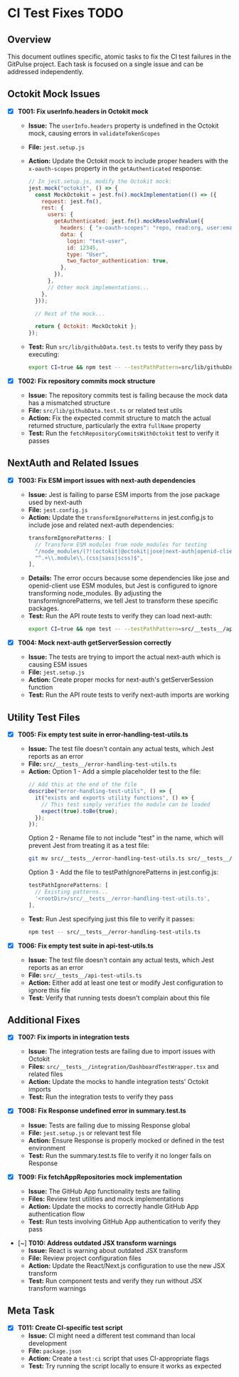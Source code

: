 # CI Test Fixes TODO

## Overview

This document outlines specific, atomic tasks to fix the CI test failures in the GitPulse project. Each task is focused on a single issue and can be addressed independently.

## Octokit Mock Issues

- [x] **T001: Fix userInfo.headers in Octokit mock**

  - **Issue:** The `userInfo.headers` property is undefined in the Octokit mock, causing errors in `validateTokenScopes`
  - **File:** `jest.setup.js`
  - **Action:** Update the Octokit mock to include proper headers with the `x-oauth-scopes` property in the `getAuthenticated` response:

    ```javascript
    // In jest.setup.js, modify the Octokit mock:
    jest.mock("octokit", () => {
      const MockOctokit = jest.fn().mockImplementation(() => ({
        request: jest.fn(),
        rest: {
          users: {
            getAuthenticated: jest.fn().mockResolvedValue({
              headers: { "x-oauth-scopes": "repo, read:org, user:email" },
              data: {
                login: "test-user",
                id: 12345,
                type: "User",
                two_factor_authentication: true,
              },
            }),
          },
          // Other mock implementations...
        },
      }));

      // Rest of the mock...

      return { Octokit: MockOctokit };
    });
    ```

  - **Test:** Run `src/lib/githubData.test.ts` tests to verify they pass by executing:
    ```bash
    export CI=true && npm test -- --testPathPattern=src/lib/githubData.test.ts
    ```

- [x] **T002: Fix repository commits mock structure**
  - **Issue:** The repository commits test is failing because the mock data has a mismatched structure
  - **File:** `src/lib/githubData.test.ts` or related test utils
  - **Action:** Fix the expected commit structure to match the actual returned structure, particularly the extra `fullName` property
  - **Test:** Run the `fetchRepositoryCommitsWithOctokit` test to verify it passes

## NextAuth and Related Issues

- [x] **T003: Fix ESM import issues with next-auth dependencies**

  - **Issue:** Jest is failing to parse ESM imports from the jose package used by next-auth
  - **File:** `jest.config.js`
  - **Action:** Update the `transformIgnorePatterns` in jest.config.js to include jose and related next-auth dependencies:
    ```javascript
    transformIgnorePatterns: [
      // Transform ESM modules from node_modules for testing
      "/node_modules/(?!(octokit|@octokit|jose|next-auth|openid-client)/)",
      "^.+\\.module\\.(css|sass|scss)$",
    ],
    ```
  - **Details:** The error occurs because some dependencies like jose and openid-client use ESM modules, but Jest is configured to ignore transforming node_modules. By adjusting the transformIgnorePatterns, we tell Jest to transform these specific packages.
  - **Test:** Run the API route tests to verify they can load next-auth:
    ```bash
    export CI=true && npm test -- --testPathPattern=src/__tests__/api/my-activity.test.ts
    ```

- [x] **T004: Mock next-auth getServerSession correctly**
  - **Issue:** The tests are trying to import the actual next-auth which is causing ESM issues
  - **File:** `jest.setup.js`
  - **Action:** Create proper mocks for next-auth's getServerSession function
  - **Test:** Run the API route tests to verify next-auth imports are working

## Utility Test Files

- [x] **T005: Fix empty test suite in error-handling-test-utils.ts**

  - **Issue:** The test file doesn't contain any actual tests, which Jest reports as an error
  - **File:** `src/__tests__/error-handling-test-utils.ts`
  - **Action:** Option 1 - Add a simple placeholder test to the file:
    ```javascript
    // Add this at the end of the file
    describe("error-handling-test-utils", () => {
      it("exists and exports utility functions", () => {
        // This test simply verifies the module can be loaded
        expect(true).toBe(true);
      });
    });
    ```
    Option 2 - Rename file to not include "test" in the name, which will prevent Jest from treating it as a test file:
    ```bash
    git mv src/__tests__/error-handling-test-utils.ts src/__tests__/error-handling-utils.ts
    ```
    Option 3 - Add the file to testPathIgnorePatterns in jest.config.js:
    ```javascript
    testPathIgnorePatterns: [
      // Existing patterns...
      '<rootDir>/src/__tests__/error-handling-test-utils.ts',
    ],
    ```
  - **Test:** Run Jest specifying just this file to verify it passes:
    ```bash
    npm test -- src/__tests__/error-handling-test-utils.ts
    ```

- [x] **T006: Fix empty test suite in api-test-utils.ts**
  - **Issue:** The test file doesn't contain any actual tests, which Jest reports as an error
  - **File:** `src/__tests__/api-test-utils.ts`
  - **Action:** Either add at least one test or modify Jest configuration to ignore this file
  - **Test:** Verify that running tests doesn't complain about this file

## Additional Fixes

- [x] **T007: Fix imports in integration tests**

  - **Issue:** The integration tests are failing due to import issues with Octokit
  - **Files:** `src/__tests__/integration/DashboardTestWrapper.tsx` and related files
  - **Action:** Update the mocks to handle integration tests' Octokit imports
  - **Test:** Run the integration tests to verify they pass

- [x] **T008: Fix Response undefined error in summary.test.ts**

  - **Issue:** Tests are failing due to missing Response global
  - **File:** `jest.setup.js` or relevant test file
  - **Action:** Ensure Response is properly mocked or defined in the test environment
  - **Test:** Run the summary.test.ts file to verify it no longer fails on Response

- [x] **T009: Fix fetchAppRepositories mock implementation**

  - **Issue:** The GitHub App functionality tests are failing
  - **Files:** Review test utilities and mock implementations
  - **Action:** Update the mocks to correctly handle GitHub App authentication flow
  - **Test:** Run tests involving GitHub App authentication to verify they pass

- [~] **T010: Address outdated JSX transform warnings**
  - **Issue:** React is warning about outdated JSX transform
  - **File:** Review project configuration files
  - **Action:** Update the React/Next.js configuration to use the new JSX transform
  - **Test:** Run component tests and verify they run without JSX transform warnings

## Meta Task

- [x] **T011: Create CI-specific test script**
  - **Issue:** CI might need a different test command than local development
  - **File:** `package.json`
  - **Action:** Create a `test:ci` script that uses CI-appropriate flags
  - **Test:** Try running the script locally to ensure it works as expected
